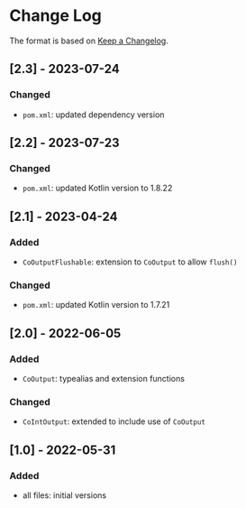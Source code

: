 # Change Log

The format is based on [Keep a Changelog](http://keepachangelog.com/).

## [2.3] - 2023-07-24
### Changed
- `pom.xml`: updated dependency version

## [2.2] - 2023-07-23
### Changed
- `pom.xml`: updated Kotlin version to 1.8.22

## [2.1] - 2023-04-24
### Added
- `CoOutputFlushable`: extension to `CoOutput` to allow `flush()`
### Changed
- `pom.xml`: updated Kotlin version to 1.7.21

## [2.0] - 2022-06-05
### Added
- `CoOutput`: typealias and extension functions
### Changed
- `CoIntOutput`: extended to include use of `CoOutput`

## [1.0] - 2022-05-31
### Added
- all files: initial versions
